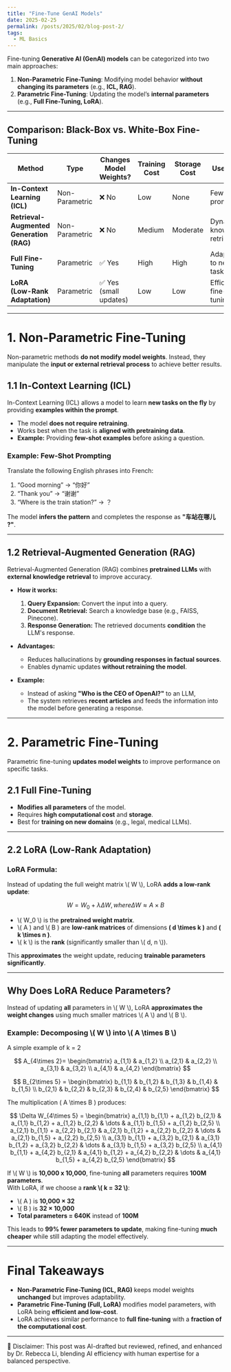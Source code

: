 ```yaml
---
title: "Fine-Tune GenAI Models"
date: 2025-02-25
permalink: /posts/2025/02/blog-post-2/
tags:
  - ML Basics
---
```


Fine-tuning **Generative AI (GenAI) models** can be categorized into two main approaches:  
1. **Non-Parametric Fine-Tuning**: Modifying model behavior **without changing its parameters** (e.g., **ICL, RAG**).  
2. **Parametric Fine-Tuning**: Updating the model’s **internal parameters** (e.g., **Full Fine-Tuning, LoRA**).  

---

## **Comparison: Black-Box vs. White-Box Fine-Tuning**  

| **Method**        | **Type**  | **Changes Model Weights?** | **Training Cost** | **Storage Cost** | **Use Case** |
|------------------|----------|----------------|--------------|--------------|--------------------|
| **In-Context Learning (ICL)** | Non-Parametric | ❌ No  | Low  | None  | Few-shot prompting |
| **Retrieval-Augmented Generation (RAG)** | Non-Parametric | ❌ No | Medium  | Moderate  | Dynamic knowledge retrieval |
| **Full Fine-Tuning** | Parametric | ✅ Yes | High | High | Adapting to new tasks |
| **LoRA (Low-Rank Adaptation)** | Parametric | ✅ Yes (small updates) | Low | Low | Efficient fine-tuning |

---

# **1. Non-Parametric Fine-Tuning**  

Non-parametric methods **do not modify model weights**. Instead, they manipulate the **input or external retrieval process** to achieve better results.  

## **1.1 In-Context Learning (ICL)**  
In-Context Learning (ICL) allows a model to learn **new tasks on the fly** by providing **examples within the prompt**.  
- The model **does not require retraining**.  
- Works best when the task is **aligned with pretraining data**.  
- **Example:** Providing **few-shot examples** before asking a question.  

### **Example: Few-Shot Prompting**
Translate the following English phrases into French:
1.	“Good morning” → “你好”
2.	“Thank you” → “谢谢”
3.	“Where is the train station?” → ？

The model **infers the pattern** and completes the response as **"车站在哪儿 ?"**.  

---

## **1.2 Retrieval-Augmented Generation (RAG)**  
Retrieval-Augmented Generation (RAG) combines **pretrained LLMs** with **external knowledge retrieval** to improve accuracy.  

- **How it works:**  
  1. **Query Expansion:** Convert the input into a query.  
  2. **Document Retrieval:** Search a knowledge base (e.g., FAISS, Pinecone).  
  3. **Response Generation:** The retrieved documents **condition** the LLM's response.  

- **Advantages:**  
  - Reduces hallucinations by **grounding responses in factual sources**.  
  - Enables dynamic updates **without retraining the model**.  

- **Example:**  
  - Instead of asking **"Who is the CEO of OpenAI?"** to an LLM,  
  - The system retrieves **recent articles** and feeds the information into the model before generating a response.  

---

# **2. Parametric Fine-Tuning**  

Parametric fine-tuning **updates model weights** to improve performance on specific tasks.  

## **2.1 Full Fine-Tuning**  
- **Modifies all parameters** of the model.  
- Requires **high computational cost** and **storage**.  
- Best for **training on new domains** (e.g., legal, medical LLMs).  

---

## **2.2 LoRA (Low-Rank Adaptation)**  

### **LoRA Formula:**  
Instead of updating the full weight matrix \\( W \\), LoRA **adds a low-rank update**:

$$
W = W_0 + \lambda \Delta W , where \Delta W  \approx  A \times B
$$
 
- \\( W_0 \\) is the **pretrained weight matrix**.  
- \\( A \) and \\( B \) are **low-rank matrices** of dimensions **\( d \times k \)** and **\( k \times n \)**.  
- \\( k \\) is the **rank** (significantly smaller than \\( d, n \\)).  


This **approximates** the weight update, reducing **trainable parameters significantly**.

---

## **Why Does LoRA Reduce Parameters?**  

Instead of updating **all** parameters in \\( W \\), LoRA **approximates the weight changes** using much smaller matrices \\( A \\) and \\( B \\).  

### **Example: Decomposing \\( W \\) into \\( A \times B \\)** 
A simple example of k = 2

$$
A_{4\times 2}=
\begin{bmatrix}
a_{1,1} & a_{1,2} \\
a_{2,1} & a_{2,2} \\
a_{3,1} & a_{3,2} \\
a_{4,1} & a_{4,2}
\end{bmatrix}
$$

$$
B_{2\times 5} =
\begin{bmatrix}
b_{1,1} & b_{1,2} & b_{1,3} & b_{1,4} & b_{1,5} \\
b_{2,1} & b_{2,2} & b_{2,3} & b_{2,4} & b_{2,5}
\end{bmatrix}
$$

The multiplication \( A \times B \) produces:

$$
\Delta W_{4\times 5} =
\begin{bmatrix}
a_{1,1} b_{1,1} + a_{1,2} b_{2,1} & a_{1,1} b_{1,2} + a_{1,2} b_{2,2} & \dots & a_{1,1} b_{1,5} + a_{1,2} b_{2,5} \\
a_{2,1} b_{1,1} + a_{2,2} b_{2,1} & a_{2,1} b_{1,2} + a_{2,2} b_{2,2} & \dots & a_{2,1} b_{1,5} + a_{2,2} b_{2,5} \\
a_{3,1} b_{1,1} + a_{3,2} b_{2,1} & a_{3,1} b_{1,2} + a_{3,2} b_{2,2} & \dots & a_{3,1} b_{1,5} + a_{3,2} b_{2,5} \\
a_{4,1} b_{1,1} + a_{4,2} b_{2,1} & a_{4,1} b_{1,2} + a_{4,2} b_{2,2} & \dots & a_{4,1} b_{1,5} + a_{4,2} b_{2,5}
\end{bmatrix}
$$

If \\( W \\) is **10,000 x 10,000**, fine-tuning **all** parameters requires **100M parameters**.  
With LoRA, if we choose a **rank \\( k = 32 \\)**:  
- \\( A \) is **10,000 × 32**  
- \\( B \) is **32 × 10,000**  
- **Total parameters = 640K** instead of **100M**  

This leads to **99% fewer parameters to update**, making fine-tuning **much cheaper** while still adapting the model effectively.  



---

# **Final Takeaways**  
- **Non-Parametric Fine-Tuning (ICL, RAG)** keeps model weights **unchanged** but improves adaptability.  
- **Parametric Fine-Tuning (Full, LoRA)** modifies model parameters, with LoRA being **efficient and low-cost**.  
- LoRA achieves similar performance to **full fine-tuning** with a **fraction of the computational cost**.  


---
🤖 Disclaimer: This post was AI-drafted but reviewed, refined, and enhanced by Dr. Rebecca Li, blending AI efficiency with human expertise for a balanced perspective.